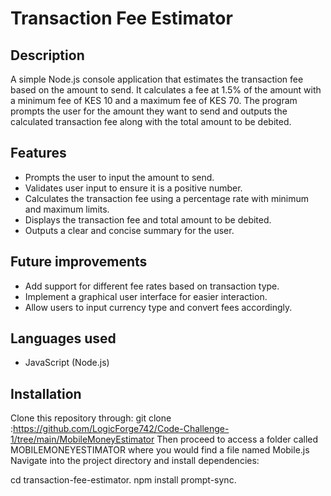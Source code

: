 # Transaction Fee Estimator

## Description
A simple Node.js console application that estimates the transaction fee based on the amount to send. It calculates a fee at 1.5% of the amount with a minimum fee of KES 10 and a maximum fee of KES 70. The program prompts the user for the amount they want to send and outputs the calculated transaction fee along with the total amount to be debited.

## Features
- Prompts the user to input the amount to send.
- Validates user input to ensure it is a positive number.
- Calculates the transaction fee using a percentage rate with minimum and maximum limits.
- Displays the transaction fee and total amount to be debited.
- Outputs a clear and concise summary for the user.

## Future improvements
- Add support for different fee rates based on transaction type.
- Implement a graphical user interface for easier interaction.
- Allow users to input currency type and convert fees accordingly.

## Languages used
- JavaScript (Node.js)

## Installation
Clone this repository through:
 git clone :https://github.com/LogicForge742/Code-Challenge-1/tree/main/MobileMoneyEstimator
 Then proceed to access a folder called MOBILEMONEYESTIMATOR where you would find a file named Mobile.js
 Navigate into the project directory and install dependencies:

cd transaction-fee-estimator.
npm install prompt-sync.
